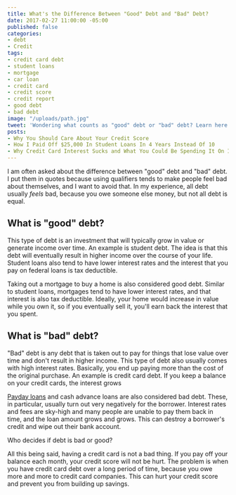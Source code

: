 ```yaml
---
title: What's the Difference Between "Good" Debt and "Bad" Debt?
date: 2017-02-27 11:00:00 -05:00
published: false
categories:
- debt
- Credit
tags:
- credit card debt
- student loans
- mortgage
- car loan
- credit card
- credit score
- credit report
- good debt
- bad debt
image: "/uploads/path.jpg"
tweet: 'Wondering what counts as "good" debt or "bad" debt? Learn here! #debt'
posts:
- Why You Should Care About Your Credit Score
- How I Paid Off $25,000 In Student Loans In 4 Years Instead Of 10
- Why Credit Card Interest Sucks and What You Could Be Spending It On Instead
---
```


I am often asked about the difference between "good" debt and "bad" debt. I put them in quotes because using qualifiers tends to make people feel bad about themselves, and I want to avoid that.  In my experience, all debt usually *feels* bad, because you owe someone else money, but not all debt is equal.

## What is "good" debt?

This type of debt is an investment that will typically grow in value or generate income over time. An example is student debt. The idea is that this debt will eventually result in higher income over the course of your life. Student loans also tend to have lower interest rates and the interest that you pay on federal loans is tax deductible. 

Taking out a mortgage to buy a home is also considered good debt. Similar to student loans, mortgages tend to have lower interest rates, and that interest is also tax deductible. Ideally, your home would increase in value while you own it, so if you eventually sell it, you'll earn back the interest that you spent.

## What is "bad" debt?

"Bad" debt is any debt that is taken out to pay for things that lose value over time and don't result in higher income. This type of debt also usually comes with high interest rates. Basically, you end up paying more than the cost of the original purchase. An example is credit card debt. If you keep a balance on your credit cards, the interest grows 

[Payday loans](http://www.pewtrusts.org/en/multimedia/video/2013/payday-loans-explained) and cash advance loans are also considered bad debt. These, in particular, usually turn out very negatively for the borrower. Interest rates and fees are sky-high and many people are unable to pay them back in time, and the loan amount grows and grows. This can destroy a borrower's credit and wipe out their bank account.

Who decides if debt is bad or good?

All this being said, having a credit card is not a bad thing. If you pay off your balance each month, your credit score will not be hurt. The problem is when you have credit card debt over a long period of time, because you owe more and more to credit card companies. This can hurt your credit score and prevent you from building up savings.